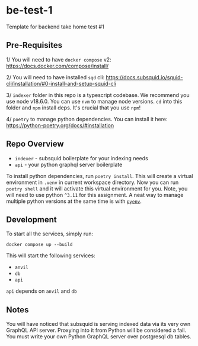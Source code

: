 # be-test-1

Template for backend take home test #1

## Pre-Requisites

1/ You will need to have `docker compose` v2:
https://docs.docker.com/compose/install/

2/ You will need to have installed `sqd` cli:
https://docs.subsquid.io/squid-cli/installation/#0-install-and-setup-squid-cli

3/ `indexer` folder in this repo is a typescript codebase. We recommend you use
node v18.6.0. You can use `nvm` to manage node versions. `cd` into this folder
and `npm` install deps. It's crucial that you use `npm`!

4/ `poetry` to manage python dependencies. You can install it here:
https://python-poetry.org/docs/#installation

## Repo Overview

- `indexer` - subsquid boilerplate for your indexing needs
- `api` - your python graphql server boilerplate

To install python dependencies, run `poetry install`. This will create a virtual
environment in `.venv` in current workspace directory. Now you can run
`poetry shell` and it will activate this virtual environment for you. Note, you
will need to use python `^3.11` for this assignment. A neat way to manage
multiple python versions at the same time is with
[`pyenv`](https://github.com/pyenv/pyenv).

## Development

To start all the services, simply run:

`docker compose up --build`

This will start the following services:

- `anvil`
- `db`
- `api`

`api` depends on `anvil` and `db`

## Notes

You will have noticed that subsquid is serving indexed data via its very own
GraphQL API server. Proxying into it from Python will be considered a fail. You
must write your own Python GraphQL server over postgresql db tables.
